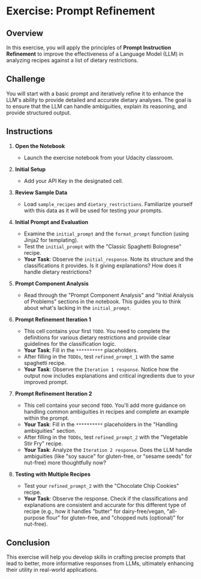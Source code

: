 # Exercise: Prompt Refinement

## Overview
In this exercise, you will apply the principles of **Prompt Instruction Refinement** to improve the effectiveness of a Language Model (LLM) in analyzing recipes against a list of dietary restrictions.

## Challenge
You will start with a basic prompt and iteratively refine it to enhance the LLM's ability to provide detailed and accurate dietary analyses. The goal is to ensure that the LLM can handle ambiguities, explain its reasoning, and provide structured output.

## Instructions

1. **Open the Notebook**
   - Launch the exercise notebook from your Udacity classroom.

2. **Initial Setup**
   - Add your API Key in the designated cell.

3. **Review Sample Data**
   - Load `sample_recipes` and `dietary_restrictions`. Familiarize yourself with this data as it will be used for testing your prompts.

4. **Initial Prompt and Evaluation**
   - Examine the `initial_prompt` and the `format_prompt` function (using Jinja2 for templating).
   - Test the `initial_prompt` with the "Classic Spaghetti Bolognese" recipe.
   - **Your Task**: Observe the `initial_response`. Note its structure and the classifications it provides. Is it giving explanations? How does it handle dietary restrictions?

5. **Prompt Component Analysis**
   - Read through the "Prompt Component Analysis" and "Initial Analysis of Problems" sections in the notebook. This guides you to think about what's lacking in the `initial_prompt`.

6. **Prompt Refinement Iteration 1**
   - This cell contains your first `TODO`. You need to complete the definitions for various dietary restrictions and provide clear guidelines for the classification logic.
   - **Your Task**: Fill in the `**********` placeholders. 
   - After filling in the `TODOs`, test `refined_prompt_1` with the same spaghetti recipe.
   - **Your Task**: Observe the `Iteration 1 response`. Notice how the output now includes explanations and critical ingredients due to your improved prompt.

7. **Prompt Refinement Iteration 2**
   - This cell contains your second `TODO`. You'll add more guidance on handling common ambiguities in recipes and complete an example within the prompt.
   - **Your Task**: Fill in the `**********` placeholders in the "Handling ambiguities" section. 
   - After filling in the `TODOs`, test `refined_prompt_2` with the "Vegetable Stir Fry" recipe.
   - **Your Task**: Analyze the `Iteration 2 response`. Does the LLM handle ambiguities (like "soy sauce" for gluten-free, or "sesame seeds" for nut-free) more thoughtfully now?

8. **Testing with Multiple Recipes**
   - Test your `refined_prompt_2` with the "Chocolate Chip Cookies" recipe.
   - **Your Task**: Observe the response. Check if the classifications and explanations are consistent and accurate for this different type of recipe (e.g., how it handles "butter" for dairy-free/vegan, "all-purpose flour" for gluten-free, and "chopped nuts (optional)" for nut-free).

## Conclusion
This exercise will help you develop skills in crafting precise prompts that lead to better, more informative responses from LLMs, ultimately enhancing their utility in real-world applications.

